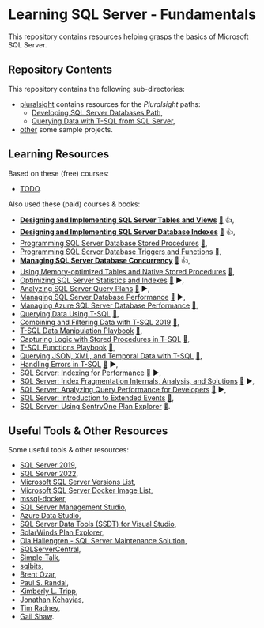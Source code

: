 # Learning SQL Server - Fundamentals

This repository contains resources helping grasps the basics of Microsoft SQL Server.

## Repository Contents

This repository contains the following sub-directories:

- [pluralsight](pluralsight/) contains resources for the _Pluralsight_ paths:
  - [Developing SQL Server Databases Path](https://app.pluralsight.com/paths/skills/developing-sql-server-databases),
  - [Querying Data with T-SQL from SQL Server](https://app.pluralsight.com/paths/skills/querying-data-with-t-sql-from-sql-server),
- [other](other/) some sample projects.

## Learning Resources

Based on these (free) courses:

- [TODO](TODO).

Also used these (paid) courses & books:

- **[Designing and Implementing SQL Server Tables and Views](https://app.pluralsight.com/library/courses/sqlserver-tables-view-designing-implementing/table-of-contents)** [:file_folder:](https://app.pluralsight.com/library/courses/sqlserver-tables-view-designing-implementing/exercise-files) :+1:,
- **[Designing and Implementing SQL Server Database Indexes](https://app.pluralsight.com/library/courses/design-build-sql-server-indexes/table-of-contents)** [:file_folder:](https://app.pluralsight.com/library/courses/design-build-sql-server-indexes/exercise-files) :+1:,
- [Programming SQL Server Database Stored Procedures](https://app.pluralsight.com/library/courses/sql-server-database-programming-stored-procedures/table-of-contents) [:file_folder:](https://app.pluralsight.com/library/courses/sql-server-database-programming-stored-procedures/exercise-files),
- [Programming SQL Server Database Triggers and Functions](https://app.pluralsight.com/library/courses/program-sql-server-triggers-functions/table-of-contents) [:file_folder:](https://app.pluralsight.com/library/courses/program-sql-server-triggers-functions/exercise-files),
- **[Managing SQL Server Database Concurrency](https://app.pluralsight.com/library/courses/manage-sql-server-concurrency/table-of-contents)** [:file_folder:](https://app.pluralsight.com/library/courses/manage-sql-server-concurrency/exercise-files) :+1:,
- [Using Memory-optimized Tables and Native Stored Procedures](https://app.pluralsight.com/library/courses/using-memory-optimized-tables-native-stored-procedures/table-of-contents) [:file_folder:](https://app.pluralsight.com/library/courses/using-memory-optimized-tables-native-stored-procedures/exercise-files),
- [Optimizing SQL Server Statistics and Indexes](https://app.pluralsight.com/library/courses/optimizing-sql-server-statistics-indexes/table-of-contents) [:file_folder:](https://app.pluralsight.com/library/courses/optimizing-sql-server-statistics-indexes/exercise-files) :arrow_forward:,
- [Analyzing SQL Server Query Plans](https://app.pluralsight.com/library/courses/analyzing-sql-server-query-plans/table-of-contents) [:file_folder:](https://app.pluralsight.com/library/courses/analyzing-sql-server-query-plans/exercise-files) :arrow_forward:,
- [Managing SQL Server Database Performance](https://app.pluralsight.com/library/courses/managing-sql-server-database-performance/table-of-contents) [:file_folder:](https://app.pluralsight.com/library/courses/managing-sql-server-database-performance/exercise-files) :arrow_forward:,
- [Managing Azure SQL Server Database Performance](https://app.pluralsight.com/library/courses/managing-azure-sql-server-database-performance/table-of-contents) [:file_folder:](https://app.pluralsight.com/library/courses/managing-azure-sql-server-database-performance/exercise-files),
- [Querying Data Using T-SQL](https://app.pluralsight.com/library/courses/querying-data-using-tsql/table-of-contents) [:file_folder:](https://app.pluralsight.com/library/courses/querying-data-using-tsql/exercise-files),
- [Combining and Filtering Data with T-SQL 2019](https://app.pluralsight.com/library/courses/combining-filtering-data-tsql/table-of-contents) [:file_folder:](https://app.pluralsight.com/library/courses/combining-filtering-data-tsql/exercise-files),
- [T-SQL Data Manipulation Playbook](https://app.pluralsight.com/library/courses/t-sql-data-manipulation-playbook/table-of-contents) [:file_folder:](https://app.pluralsight.com/library/courses/t-sql-data-manipulation-playbook/exercise-files),
- [Capturing Logic with Stored Procedures in T-SQL](https://app.pluralsight.com/library/courses/capturing-logic-with-stored-procedures-tsql/table-of-contents) [:file_folder:](https://app.pluralsight.com/library/courses/capturing-logic-with-stored-procedures-tsql/exercise-files),
- [T-SQL Functions Playbook](https://app.pluralsight.com/library/courses/tsql-functions-playbook/table-of-contents) [:file_folder:](https://app.pluralsight.com/library/courses/tsql-functions-playbook/exercise-files),
- [Querying JSON, XML, and Temporal Data with T-SQL](https://app.pluralsight.com/library/courses/querying-json-xml-temporal-data-tsql/table-of-contents) [:file_folder:](https://app.pluralsight.com/library/courses/querying-json-xml-temporal-data-tsql/exercise-files),
- [Handling Errors in T-SQL](https://app.pluralsight.com/library/courses/handling-errors-tsql/table-of-contents) [:file_folder:](https://app.pluralsight.com/library/courses/handling-errors-tsql/exercise-files) :arrow_forward:,
- [SQL Server: Indexing for Performance](https://app.pluralsight.com/library/courses/sqlserver-indexing-for-performance/table-of-contents) [:file_folder:](https://app.pluralsight.com/library/courses/sqlserver-indexing-for-performance/exercise-files) :arrow_forward:,
- [SQL Server: Index Fragmentation Internals, Analysis, and Solutions](https://app.pluralsight.com/library/courses/sqlserver-index-fragmentation-internals-analysis-solutions/table-of-contents) [:file_folder:](https://app.pluralsight.com/library/courses/sqlserver-index-fragmentation-internals-analysis-solutions/exercise-files) :arrow_forward:,
- [SQL Server: Analyzing Query Performance for Developers](https://app.pluralsight.com/library/courses/sqlserver-query-performance-developers/table-of-contents) [:file_folder:](https://app.pluralsight.com/library/courses/sqlserver-query-performance-developers/exercise-files) :arrow_forward:,
- [SQL Server: Introduction to Extended Events](https://app.pluralsight.com/library/courses/sqlserver-basicxevents/table-of-contents) [:file_folder:](https://app.pluralsight.com/library/courses/sqlserver-basicxevents/exercise-files),
- [SQL Server: Using SentryOne Plan Explorer](https://app.pluralsight.com/library/courses/sqlserver-using-sentryone-plan-explorer/table-of-contents) [:file_folder:](https://app.pluralsight.com/library/courses/sqlserver-using-sentryone-plan-explorer/exercise-files).

## Useful Tools & Other Resources

Some useful tools & other resources:

- [SQL Server 2019](https://www.microsoft.com/pl-pl/sql-server/sql-server-2019),
- [SQL Server 2022](https://www.microsoft.com/pl-pl/sql-server/sql-server-2022),
- [Microsoft SQL Server Versions List](https://sqlserverbuilds.blogspot.com/),
- [Microsoft SQL Server Docker Image List](https://hub.docker.com/_/microsoft-mssql-server),
- [mssql-docker](https://github.com/microsoft/mssql-docker),
- [SQL Server Management Studio](https://learn.microsoft.com/en-us/sql/ssms/download-sql-server-management-studio-ssms?view=sql-server-ver16),
- [Azure Data Studio](https://azure.microsoft.com/pl-pl/products/data-studio/),
- [SQL Server Data Tools (SSDT) for Visual Studio](https://learn.microsoft.com/pl-pl/sql/ssdt/download-sql-server-data-tools-ssdt?view=sql-server-ver16),
- [SolarWinds Plan Explorer](https://www.sentryone.com/plan-explorer),
- [Ola Hallengren - SQL Server Maintenance Solution](https://ola.hallengren.com/),
- [SQLServerCentral](https://www.sqlservercentral.com/),
- [Simple-Talk](https://www.red-gate.com/simple-talk/),
- [sqlbits](https://sqlbits.com),
- [Brent Ozar](https://www.brentozar.com/),
- [Paul S. Randal](https://www.sqlskills.com/blogs/paul/),
- [Kimberly L. Tripp](https://www.sqlskills.com/blogs/kimberly/),
- [Jonathan Kehayias](https://www.sqlskills.com/blogs/jonathan/),
- [Tim Radney](https://www.sqlskills.com/blogs/tim/),
- [Gail Shaw](http://sqlinthewild.co.za).
